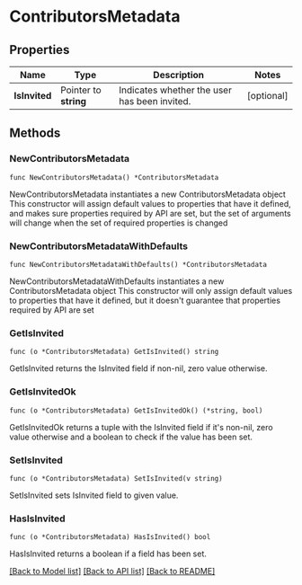 # ContributorsMetadata

## Properties

Name | Type | Description | Notes
------------ | ------------- | ------------- | -------------
**IsInvited** | Pointer to **string** | Indicates whether the user has been invited. | [optional] 

## Methods

### NewContributorsMetadata

`func NewContributorsMetadata() *ContributorsMetadata`

NewContributorsMetadata instantiates a new ContributorsMetadata object
This constructor will assign default values to properties that have it defined,
and makes sure properties required by API are set, but the set of arguments
will change when the set of required properties is changed

### NewContributorsMetadataWithDefaults

`func NewContributorsMetadataWithDefaults() *ContributorsMetadata`

NewContributorsMetadataWithDefaults instantiates a new ContributorsMetadata object
This constructor will only assign default values to properties that have it defined,
but it doesn't guarantee that properties required by API are set

### GetIsInvited

`func (o *ContributorsMetadata) GetIsInvited() string`

GetIsInvited returns the IsInvited field if non-nil, zero value otherwise.

### GetIsInvitedOk

`func (o *ContributorsMetadata) GetIsInvitedOk() (*string, bool)`

GetIsInvitedOk returns a tuple with the IsInvited field if it's non-nil, zero value otherwise
and a boolean to check if the value has been set.

### SetIsInvited

`func (o *ContributorsMetadata) SetIsInvited(v string)`

SetIsInvited sets IsInvited field to given value.

### HasIsInvited

`func (o *ContributorsMetadata) HasIsInvited() bool`

HasIsInvited returns a boolean if a field has been set.


[[Back to Model list]](../README.md#documentation-for-models) [[Back to API list]](../README.md#documentation-for-api-endpoints) [[Back to README]](../README.md)


